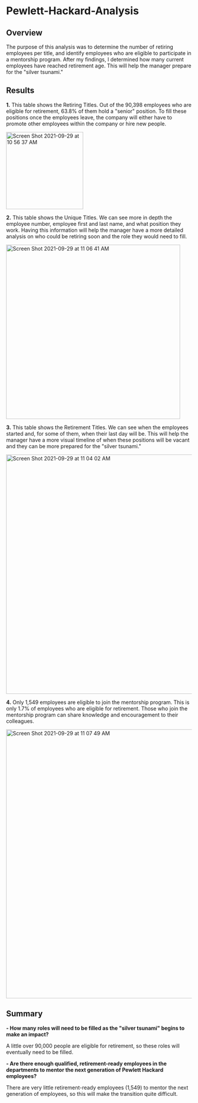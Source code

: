 # Pewlett-Hackard-Analysis
## Overview
The purpose of this analysis was to determine the number of retiring employees per title, and identify employees who are eligible to participate in a mentorship program. After my findings, I determined how many current employees have reached retirement age. This will help the manager prepare for the "silver tsunami." 

## Results
**1.**
This table shows the Retiring Titles. Out of the 90,398 employees who are eligible for retirement, 63.8% of them hold a "senior" position. To fill these positions once the employees leave, the company will either have to promote other employees within the company or hire new people. 

<img width="209" alt="Screen Shot 2021-09-29 at 10 56 37 AM" src="https://user-images.githubusercontent.com/88408350/135323235-0785cb59-9e76-4641-bb23-c122fc29074a.png">


**2.**
This table shows the Unique Titles. We can see more in depth the employee number, employee first and last name, and what position they work. Having this information will help the manager have a more detailed analysis on who could be retiring soon and the role they would need to fill. 

<img width="472" alt="Screen Shot 2021-09-29 at 11 06 41 AM" src="https://user-images.githubusercontent.com/88408350/135325925-75d83540-7dac-4853-a7f0-f0e75a539eb2.png">


**3.**
This table shows the Retirement Titles. We can see when the employees started and, for some of them, when their last day will be. This will help the manager have a more visual timeline of when these positions will be vacant and they can be more prepared for the "silver tsunami."

<img width="648" alt="Screen Shot 2021-09-29 at 11 04 02 AM" src="https://user-images.githubusercontent.com/88408350/135324255-2164b5e9-cfd4-4895-9045-ec66394f4c58.png">

**4.**
Only 1,549 employees are eligible to join the mentorship program. This is only 1.7% of employees who are eligible for retirement. Those who join the mentorship program can share knowledge and encouragement to their colleagues. 

<img width="728" alt="Screen Shot 2021-09-29 at 11 07 49 AM" src="https://user-images.githubusercontent.com/88408350/135325800-89dc58bf-93dc-4d8d-a1fa-37d15ccc23e9.png">

## Summary
**- How many roles will need to be filled as the "silver tsunami" begins to make an impact?**

A little over 90,000 people are eligible for retirement, so these roles will eventually need to be filled.

**- Are there enough qualified, retirement-ready employees in the departments to mentor the next generation of Pewlett Hackard employees?**

There are very little retirement-ready employees (1,549) to mentor the next generation of employees, so this will make the transition quite difficult. 
